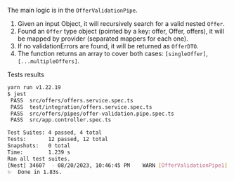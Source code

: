 The main logic is in the `OfferValidationPipe`.

1. Given an input Object, it will recursively search for a valid nested `Offer`.
2. Found an `Offer` type object (pointed by a key: offer, Offer, offers), it will be mapped by provider (separated mappers for each one).
3. If no validationErrors are found, it will be returned as `OfferDTO`.
4. The function returns an array to cover both cases: `[singleOffer]`, `[...multipleOffers]`.

Tests results

```bash
yarn run v1.22.19
$ jest
 PASS  src/offers/offers.service.spec.ts
 PASS  test/integration/offers.service.spec.ts
 PASS  src/offers/pipes/offer-validation.pipe.spec.ts
 PASS  src/app.controller.spec.ts

Test Suites: 4 passed, 4 total
Tests:       12 passed, 12 total
Snapshots:   0 total
Time:        1.239 s
Ran all test suites.
[Nest] 34607  - 08/20/2023, 10:46:45 PM    WARN [OfferValidationPipe1] Skipping offer due to validation error
✨  Done in 1.83s.
```
